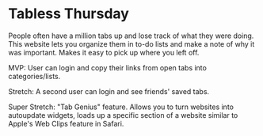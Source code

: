 # Tabless Thursday

People often have a million tabs up and lose track of what they were doing. This website lets you organize them in to-do lists and make a note of why it was important. Makes it easy to pick up where you left off. 

MVP: User can login and copy their links from open tabs into categories/lists. 

Stretch: A second user can login and see friends' saved tabs. 

Super Stretch: "Tab Genius" feature. Allows you to turn websites into autoupdate widgets, loads up a specific section of a website similar to Apple's Web Clips feature in Safari.
